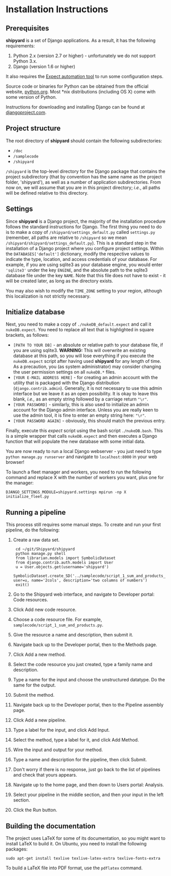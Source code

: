 Installation Instructions
=========================

Prerequisites
-------------

**shipyard** is a set of Django applications.  As a result, it has the following requirements:

1. Python 2.x (version 2.7 or higher) - unfortunately we do not support Python 3.x.
2. Django (version 1.6 or higher)

It also requires the [Expect automation tool](http://sourceforge.net/projects/expect/) to run some configuration steps.

Source code or binaries for Python can be obtained from the official website, [python.org](www.python.org).  Most *nix distributions (including OS X) come with some version of Python.  

Instructions for downloading and installing Django can be found at [djangoproject.com](https://www.djangoproject.com/download/).


Project structure
-----------------

The root directory of **shipyard** should contain the following subdirectories:
* `/doc`
* `/samplecode`
* `/shipyard`

`/shipyard` is the top-level directory for the Django package that contains the project subdirectory (that by convention has the same name as the project folder, 'shipyard'), as well as a number of application subdirectories.  From now on, we will assume that you are in this project directory; *i.e.*, all paths will be defined relative to this directory.


Settings
--------

Since **shipyard** is a Django project, the majority of the installation procedure follows the standard instructions for Django.  The first thing you need to do is to make a copy of `/shipyard/settings_default.py` called `settings.py` (remember, all paths are relative to `/shipyard` so we mean `/shipyard/shipyard/settings_default.py`).  This is a standard step in the installation of a Django project where you configure project settings.  Within the `DATABASES['default']` dictionary, modify the respective values to indicate the type, location, and access credentials of your database.  For example, if you are using sqlite3 as your database engine, you would enter `'sqlite3'` under the key `ENGINE`, and the absolute path to the sqlite3 database file under the key `NAME`.  Note that this file does not have to exist - it will be created later, as long as the directory exists.

You may also wish to modify the `TIME_ZONE` setting to your region, although this localization is not strictly necessary.


Initialize database
-------------------

Next, you need to make a copy of `./nukeDB_default.expect` and call it `nukeDB.expect`.  You need to replace all text that is highlighted in square brackets, as follows:

* `[PATH TO YOUR DB]` - an absolute or relative path to your database file, if you are using sqlite3.  **WARNING:** This will overwrite an existing database at this path, so you will lose everything if you execute the `nukeDB.expect` script after having used **shipyard** for any length of time.  As a precaution, you (as system administrator) may consider changing the user permission settings on all `nukeDB.*` files.
* `[YOUR E-MAIL ADDRESS HERE]` - for creating an admin account with the utility that is packaged with the Django distribution (`django.contrib.admin`).  Generally, it is not necessary to use this admin interface but we leave it as an open possibility.  It is okay to leave this blank, *i.e.,* as an empty string followed by a carriage return `"\r"`.
* `[YOUR PASSWORD]` - similarly, this is also used to initialize an admin account for the Django admin interface.  Unless you are really keen to use the admin tool, it is fine to enter an empty string here: `"\r"`.
* `[YOUR PASSWORD AGAIN]` - obviously, this should match the previous entry.


Finally, execute this *expect* script using the bash script `./nukeDB.bash`. This is a simple wrapper that calls `nukeDB.expect` and then executes a Django function that will populate the new database with some initial data.

You are now ready to run a local Django webserver - you just need to type `python manage.py runserver` and navigate to `localhost:8000` in your web browser!

To launch a fleet manager and workers, you need to run the following command
and replace X with the number of workers you want, plus one for the manager:

    DJANGO_SETTINGS_MODULE=shipyard.settings mpirun -np X initialize_fleet.py

Running a pipeline
------------------

This process still requires some manual steps. To create and run your first pipeline, do the following:

1. Create a raw data set.

        cd ~/git/Shipyard/shipyard
        python manage.py shell
        from librarian.models import SymbolicDataset
        from django.contrib.auth.models import User
        u = User.objects.get(username='shipyard')
        SymbolicDataset.create_SD('../samplecode/script_1_sum_and_products_input.csv', user=u, name='2cols', description='two columns of numbers')
        exit()

2. Go to the Shipyard web interface, and navigate to Developer portal: Code resources.
3. Click Add new code resource.
4. Choose a code resource file. For example, `samplecode/script_1_sum_and_products.py`.
5. Give the resource a name and description, then submit it.
6. Navigate back up to the Developer portal, then to the Methods page.
7. Click Add a new method.
8. Select the code resource you just created, type a family name and description.
9. Type a name for the input and choose the unstructured datatype. Do the same for the output.
10. Submit the method.
11. Navigate back up to the Developer portal, then to the Pipeline assembly page.
12. Click Add a new pipeline.
13. Type a label for the input, and click Add Input.
14. Select the method, type a label for it, and click Add Method.
15. Wire the input and output for your method.
16. Type a name and description for the pipeline, then click Submit.
17. Don't worry if there is no response, just go back to the list of pipelines and check that yours appears.
18. Navigate up to the home page, and then down to Users portal: Analysis.
19. Select your pipeline in the middle section, and then your input in the left section.
20. Click the Run button.

Building the documentation
--------------------------

The project uses LaTeX for some of its documentation, so you might want to install LaTeX to build it.
On Ubuntu, you need to install the following packages:

    sudo apt-get install texlive texlive-latex-extra texlive-fonts-extra

To build a LaTeX file into PDF format, use the `pdflatex` command.

